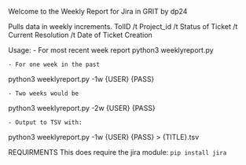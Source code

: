 Welcome to the Weekly Report for Jira in GRIT
by dp24

Pulls data in weekly increments.
TolID /t Project_id /t Status of Ticket /t Current Resolution /t Date of Ticket Creation

Usage:
    - For most recent week report
python3 weeklyreport.py

    - For one week in the past
python3 weeklyreport.py -1w {USER} {PASS}

    - Two weeks would be
python3 weeklyreport.py -2w {USER} {PASS}

    - Output to TSV with:
python3 weeklyreport.py -1w {USER} {PASS} > {TITLE}.tsv

REQUIRMENTS
This does require the jira module:
`pip install jira`

